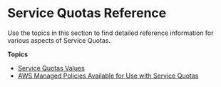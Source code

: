 # Service Quotas Reference<a name="reference"></a>

Use the topics in this section to find detailed reference information for various aspects of Service Quotas\.

**Topics**
+ [Service Quotas Values](reference_limits.md)
+ [AWS Managed Policies Available for Use with Service Quotas](reference_available-policies.md)